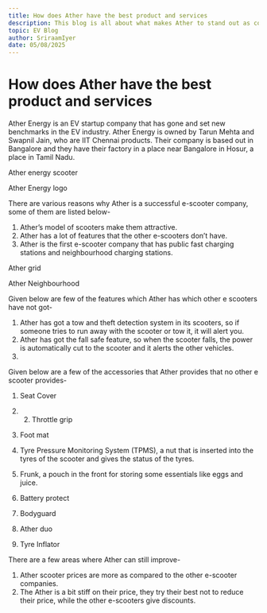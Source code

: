 ```yaml
---
title: How does Ather have the best product and services
description: This blog is all about what makes Ather to stand out as compared to thye other e scooter companies.
topic: EV Blog
author: SriraamIyer
date: 05/08/2025
---
```


# How does Ather have the best product and services
Ather Energy is an EV startup company that has gone and set new benchmarks in the EV industry.
Ather Energy is owned by Tarun Mehta and Swapnil Jain, who are IIT Chennai products. Their company is based out in Bangalore and they have their factory in a place near Bangalore in Hosur, a place in Tamil Nadu.

Ather energy scooter

Ather Energy logo

There are various reasons why Ather is a successful e-scooter company, some of them are listed below-
1.	Ather’s model of scooters make them attractive.
2.	Ather has a lot of features that the other e-scooters don’t have.
3.	Ather is the first e-scooter company that has public fast charging stations and neighbourhood charging stations.


Ather grid                          

Ather Neighbourhood

Given below are few of the features which Ather has which other e scooters have not got-
1.	Ather has got a tow and theft detection system in its scooters, so if someone tries to run away with the scooter or tow it, it will alert you.
2.	Ather has got the fall safe feature, so when the scooter falls, the power is automatically cut to the scooter and it alerts the other vehicles.
3.	
Given below are a few of the accessories that Ather provides that no other e scooter provides-
1.	Seat Cover

2.	2.	Throttle grip
3.	Foot mat
4.	Tyre Pressure Monitoring System (TPMS), a nut that is inserted into the tyres of the scooter and gives the status of the tyres.

5.	Frunk, a pouch in the front for storing some essentials like eggs and juice.
6.	Battery protect
7.	Bodyguard
8.	Ather duo

9.	Tyre Inflator

There are a few areas where Ather can still improve-
1.	Ather scooter prices are more as compared to the other e-scooter companies.
2.	The Ather is a bit stiff on their price, they try their best not to reduce their price, while the other e-scooters give discounts.





